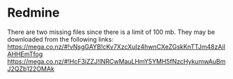 Redmine
=======
There are two missing files since there is a limit of 100 mb. They may be downloaded from the following links:
https://mega.co.nz/#!vNsgGAYB!cKv7XzcXuIz4hwnCXeZGskKnTTJm48zAiIAHHEmTfog
https://mega.co.nz/#!HcF3iZZJ!lNRCwMauLHmY5YMH5fNzcHykumwAuBmJ2QZb122OMAk
